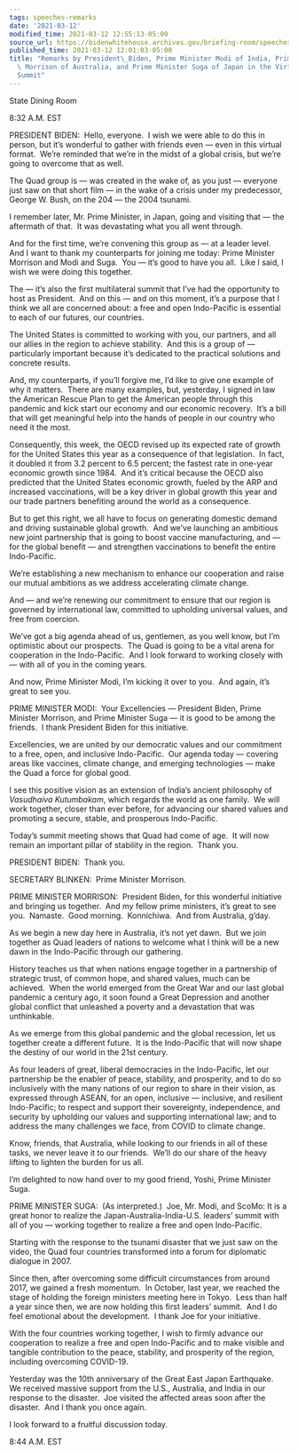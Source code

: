 ```yaml
---
tags: speeches-remarks
date: '2021-03-12'
modified_time: 2021-03-12 12:55:13-05:00
source_url: https://bidenwhitehouse.archives.gov/briefing-room/speeches-remarks/2021/03/12/remarks-by-president-biden-prime-minister-modi-of-india-prime-minister-morrison-of-australia-and-prime-minister-suga-of-japan-in-virtual-meeting-of-the-quad/
published_time: 2021-03-12 12:01:03-05:00
title: "Remarks by President\_Biden, Prime Minister Modi of India, Prime Minister\
  \ Morrison of Australia, and Prime Minister Suga of Japan in the Virtual Quad Leaders\_\
  Summit"
---
```

 
State Dining Room

8:32 A.M. EST

PRESIDENT BIDEN:  Hello, everyone.  I wish we were able to do this in
person, but it’s wonderful to gather with friends even — even in this
virtual format.  We’re reminded that we’re in the midst of a global
crisis, but we’re going to overcome that as well. 

The Quad group is — was created in the wake of, as you just — everyone
just saw on that short film — in the wake of a crisis under my
predecessor, George W. Bush, on the 204 — the 2004 tsunami. 

I remember later, Mr. Prime Minister, in Japan, going and visiting that
— the aftermath of that.  It was devastating what you all went through. 

And for the first time, we’re convening this group as — at a leader
level.  And I want to thank my counterparts for joining me today: Prime
Minister Morrison and Modi and Suga.  You — it’s good to have you all. 
Like I said, I wish we were doing this together. 

The — it’s also the first multilateral summit that I’ve had the
opportunity to host as President.  And on this — and on this moment,
it’s a purpose that I think we all are concerned about: a free and open
Indo-Pacific is essential to each of our futures, our countries.

The United States is committed to working with you, our partners, and
all our allies in the region to achieve stability.  And this is a group
of — particularly important because it’s dedicated to the practical
solutions and concrete results. 

And, my counterparts, if you’ll forgive me, I’d like to give one example
of why it matters.  There are many examples, but, yesterday, I signed in
law the American Rescue Plan to get the American people through this
pandemic and kick start our economy and our economic recovery.  It’s a
bill that will get meaningful help into the hands of people in our
country who need it the most. 

Consequently, this week, the OECD revised up its expected rate of growth
for the United States this year as a consequence of that legislation. 
In fact, it doubled it from 3.2 percent to 6.5 percent; the fastest rate
in one-year economic growth since 1984.  And it’s critical because the
OECD also predicted that the United States economic growth, fueled by
the ARP and increased vaccinations, will be a key driver in global
growth this year and our trade partners benefiting around the world as a
consequence. 

But to get this right, we all have to focus on generating domestic
demand and driving sustainable global growth.  And we’ve launching an
ambitious new joint partnership that is going to boost vaccine
manufacturing, and — for the global benefit — and strengthen
vaccinations to benefit the entire Indo-Pacific. 

We’re establishing a new mechanism to enhance our cooperation and raise
our mutual ambitions as we address accelerating climate change. 

And — and we’re renewing our commitment to ensure that our region is
governed by international law, committed to upholding universal values,
and free from coercion.  

We’ve got a big agenda ahead of us, gentlemen, as you well know, but I’m
optimistic about our prospects.  The Quad is going to be a vital arena
for cooperation in the Indo-Pacific.  And I look forward to working
closely with — with all of you in the coming years. 

And now, Prime Minister Modi, I’m kicking it over to you.  And again,
it’s great to see you.

PRIME MINISTER MODI:  Your Excellencies — President Biden, Prime
Minister Morrison, and Prime Minister Suga — it is good to be among the
friends.  I thank President Biden for this initiative. 

Excellencies, we are united by our democratic values and our commitment
to a free, open, and inclusive Indo-Pacific.  Our agenda today —
covering areas like vaccines, climate change, and emerging technologies
— make the Quad a force for global good.

I see this positive vision as an extension of India’s ancient philosophy
of *Vasudhaiva Kutumbakam*, which regards the world as one family.  We
will work together, closer than ever before, for advancing our shared
values and promoting a secure, stable, and prosperous Indo-Pacific. 

Today’s summit meeting shows that Quad had come of age.  It will now
remain an important pillar of stability in the region.  Thank you.

PRESIDENT BIDEN:  Thank you.

SECRETARY BLINKEN:  Prime Minister Morrison.

PRIME MINISTER MORRISON:  President Biden, for this wonderful initiative
and bringing us together.  And my fellow prime ministers, it’s great to
see you.  Namaste.  Good morning.  Konnichiwa.  And from Australia,
g’day.

As we begin a new day here in Australia, it’s not yet dawn.  But we join
together as Quad leaders of nations to welcome what I think will be a
new dawn in the Indo-Pacific through our gathering. 

History teaches us that when nations engage together in a partnership of
strategic trust, of common hope, and shared values, much can be
achieved.  When the world emerged from the Great War and our last global
pandemic a century ago, it soon found a Great Depression and another
global conflict that unleashed a poverty and a devastation that was
unthinkable. 

As we emerge from this global pandemic and the global recession, let us
together create a different future.  It is the Indo-Pacific that will
now shape the destiny of our world in the 21st century. 

As four leaders of great, liberal democracies in the Indo-Pacific, let
our partnership be the enabler of peace, stability, and prosperity, and
to do so inclusively with the many nations of our region to share in
their vision, as expressed through ASEAN, for an open, inclusive —
inclusive, and resilient Indo-Pacific; to respect and support their
sovereignty, independence, and security by upholding our values and
supporting international law; and to address the many challenges we
face, from COVID to climate change.

Know, friends, that Australia, while looking to our friends in all of
these tasks, we never leave it to our friends.  We’ll do our share of
the heavy lifting to lighten the burden for us all. 

I’m delighted to now hand over to my good friend, Yoshi, Prime Minister
Suga.

PRIME MINISTER SUGA:  (As interpreted.)  Joe, Mr. Modi, and ScoMo: It is
a great honor to realize the Japan-Australia-India-U.S. leaders’ summit
with all of you — working together to realize a free and open
Indo-Pacific.

Starting with the response to the tsunami disaster that we just saw on
the video, the Quad four countries transformed into a forum for
diplomatic dialogue in 2007. 

Since then, after overcoming some difficult circumstances from around
2017, we gained a fresh momentum.  In October, last year, we reached the
stage of holding the foreign ministers meeting here in Tokyo.  Less than
half a year since then, we are now holding this first leaders’ summit. 
And I do feel emotional about the development.  I thank Joe for your
initiative.

With the four countries working together, I wish to firmly advance our
cooperation to realize a free and open Indo-Pacific and to make visible
and tangible contribution to the peace, stability, and prosperity of the
region, including overcoming COVID-19. 

Yesterday was the 10th anniversary of the Great East Japan Earthquake. 
We received massive support from the U.S., Australia, and India in our
response to the disaster.  Joe visited the affected areas soon after the
disaster.  And I thank you once again. 

I look forward to a fruitful discussion today. 

8:44 A.M. EST
